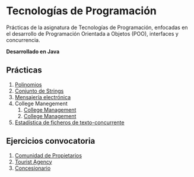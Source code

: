 # Tecnologías de Programación

Prácticas de la asignatura de Tecnologías de Programación, enfocadas en el desarrollo de Programación Orientada a Objetos (POO), interfaces y concurrencia.

**Desarrollado en Java**

## Prácticas

1. [Polinomios](./Polinomios/)
2. [Conjunto de Strings](./ConjuntoDeStrings/)
3. [Mensajería electrónica](./MensajeriaElectronica/)
4. College Manegement
   1. [College Management](./CollegeManagement1/)
   2. [College Management](./CollegeManagement2/)
5. [Estadística de ficheros de texto-concurrente](./TextProcessing/)

## Ejercicios convocatoria

1. [Comunidad de Propietarios](./ComunidadDePropietarios/)
2. [Tourist Agency](./TouristAgency/)
3. [Concesionario](./Concesionario/)
